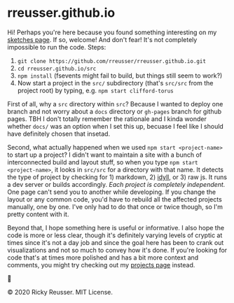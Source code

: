 # rreusser.github.io

Hi! Perhaps you're here because you found something interesting on my [sketches page](http://rreusser.github.io/sketches/). If so, welcome! And don't fear! It's not completely impossible to run the code. Steps:

1. `git clone https://github.com/rreusser/rreusser.github.io.git` 
2. `cd rreusser.github.io/src`
3. `npm install` (fsevents might fail to build, but things still seem to work?)
4. Now start a project in the `src/` subdirectory (that's `src/src` from the project root) by typing, e.g. `npm start clifford-torus`

First of all, why a `src` directory within `src`? Because I wanted to deploy one branch and not worry about a `docs` directory or `gh-pages` branch for github pages. TBH I don't totally remember the rationale and I kinda wonder whether `docs/` was an option when I set this up, becuase I feel like I should have definitely chosen that insetad.

Second, what actually happened when we used `npm start <project-name>` to start up a project? I didn't want to maintain a site with a bunch of interconnected build and layout stuff, so when you type `npm start <project-name>`, it looks in `src/src` for a directory with that name. It detects the type of project by checking for 1) markdown, 2) [idyll](https://idyll-lang.org/), or 3) raw js. It runs a dev server or builds accordingly. *Each project is completely independent.* One page can't send you to another while developing. If you change the layout or any common code, you'd have to rebuild all the affected projects manually, one by one.  I've only had to do that once or twice though, so I'm pretty content with it.

Beyond that, I hope something here is useful or informative. I also hope the code is more or less clear, though it's definitely varying levels of cryptic at times since it's not a day job and since the goal here has been to crank out visualizations and not so much to convey how it's done. If you're looking for code that's at times more polished and has a bit more context and comments, you might try checking out my [projects page](http://rreusser.github.io/projects/) instead.

🚀

&copy; 2020 Ricky Reusser. MIT License.
